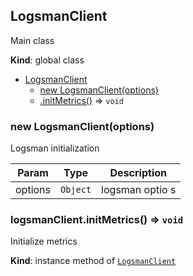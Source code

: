 <a name="LogsmanClient"></a>

## LogsmanClient
Main class

**Kind**: global class  

* [LogsmanClient](#LogsmanClient)
    * [new LogsmanClient(options)](#new_LogsmanClient_new)
    * [.initMetrics()](#LogsmanClient+initMetrics) ⇒ <code>void</code>

<a name="new_LogsmanClient_new"></a>

### new LogsmanClient(options)
Logsman initialization


| Param | Type | Description |
| --- | --- | --- |
| options | <code>Object</code> | logsman optio s |

<a name="LogsmanClient+initMetrics"></a>

### logsmanClient.initMetrics() ⇒ <code>void</code>
Initialize metrics

**Kind**: instance method of [<code>LogsmanClient</code>](#LogsmanClient)  
